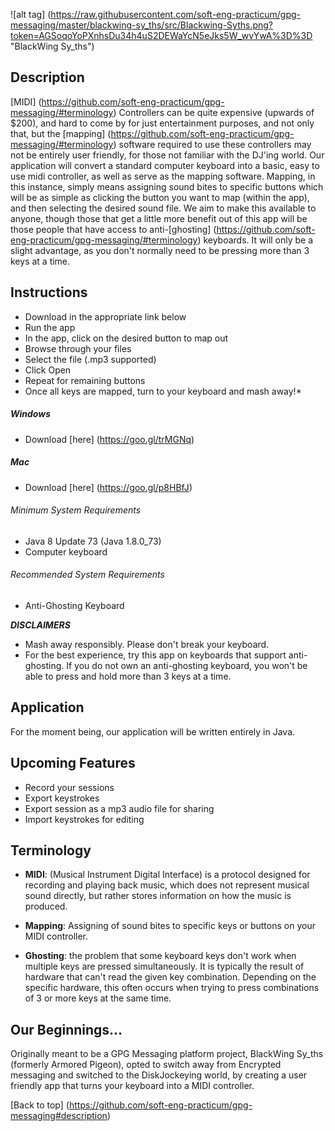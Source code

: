 ![alt tag] (https://raw.githubusercontent.com/soft-eng-practicum/gpg-messaging/master/blackwing-sy_ths/src/Blackwing-Syths.png?token=AGSoqoYoPXnhsDu34h4uS2DEWaYcN5eJks5W_wvYwA%3D%3D "BlackWing Sy_ths")


## Description
[MIDI] (https://github.com/soft-eng-practicum/gpg-messaging/#terminology) Controllers can be quite expensive (upwards of $200), and hard to come by for just entertainment purposes, and not only that, but the [mapping] (https://github.com/soft-eng-practicum/gpg-messaging/#terminology) software required to use these controllers may not be entirely user friendly, for those not familiar with the DJ'ing world.
Our application will convert a standard computer keyboard into a basic, easy to use midi controller, as well as serve as the mapping software. Mapping, in this instance, simply means assigning sound bites to specific buttons which will be as simple as clicking the button you want to map (within the app), and then selecting the desired sound file. We aim to make this available to anyone, though those that get a little more benefit out of this app will be those people that have access to anti-[ghosting] (https://github.com/soft-eng-practicum/gpg-messaging/#terminology) keyboards. It will only be a slight advantage, as you don't normally need to be pressing more than 3 keys at a time.


## Instructions
* Download in the appropriate link below
* Run the app
* In the app, click on the desired button to map out
* Browse through your files
* Select the file (.mp3 supported)
* Click Open
* Repeat for remaining buttons
* Once all keys are mapped, turn to your keyboard and mash away!*

##### Windows
* Download [here] (https://goo.gl/trMGNq)

##### Mac
* Download [here] (https://goo.gl/p8HBfJ)


###### Minimum System Requirements
* Java 8 Update 73 (Java 1.8.0_73)
* Computer keyboard

###### Recommended System Requirements
* Anti-Ghosting Keyboard

**_DISCLAIMERS_**
* Mash away responsibly. Please don't break your keyboard.
* For the best experience, try this app on keyboards that support anti-ghosting. If you do not own an anti-ghosting keyboard, you won't be able to press and hold more than 3 keys at a time.


## Application
For the moment being, our application will be written entirely in Java.


## Upcoming Features
* Record your sessions
* Export keystrokes
* Export session as a mp3 audio file for sharing
* Import keystrokes for editing


## Terminology
* **MIDI**: (Musical Instrument Digital Interface) is a protocol designed for recording and playing back music, which does not represent musical sound directly, but rather stores information on how the music is produced.

* **Mapping**: Assigning of sound bites to specific keys or buttons on your MIDI controller.

* **Ghosting**: the problem that some keyboard keys don't work when multiple keys are pressed simultaneously. It is typically the result of hardware that can't read the given key combination. Depending on the specific hardware, this often occurs when trying to press combinations of 3 or more keys at the same time.


## Our Beginnings...
Originally meant to be a GPG Messaging platform project, BlackWing Sy_ths (formerly Armored Pigeon), opted to switch away from Encrypted messaging and switched to the DiskJockeying world, by creating a user friendly app that turns your keyboard into a MIDI controller.


[Back to top] (https://github.com/soft-eng-practicum/gpg-messaging#description)
